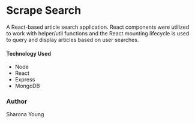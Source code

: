 # Scrape Search

A React-based article search application. React components were utilized to work with helper/util functions and the React mounting lifecycle is used to query and display articles based on user searches. 
#### Technology Used
 * Node 
 * React 
 * Express 
 * MongoDB

 ### Author
 Sharona Young